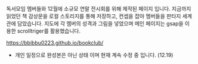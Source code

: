 독서모임 멤버들와 12월에 소규모 연말 전시회를 위해 제작된 페이지 입니다.
지금까지 읽었던 책 감상문을 로컬 스토리지를 통해 저장하고, 컨셉을 잡아 멤버들을 판타지 세계관에 담았습니다.
지도에 각 멤버의 성격과 그림을 넣었으며 메인 페이지는 gsap을 이용한 scrolltriger를 활용했습니다.

https://bbibbu0223.github.io/bookclub/

+ 개인 일정으로 완성본은 아닌 상태 이며 현재 계속 수정 중 입니다. (12.19)
